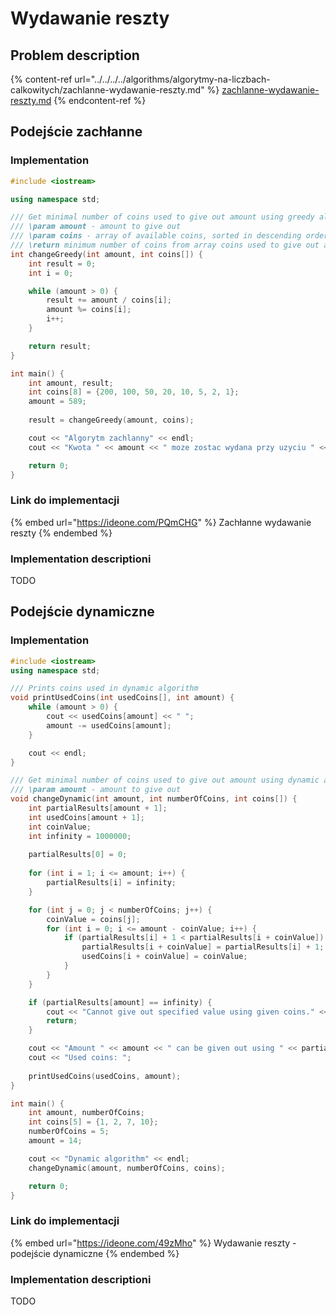 # Wydawanie reszty

## Problem description

{% content-ref url="../../../../algorithms/algorytmy-na-liczbach-calkowitych/zachlanne-wydawanie-reszty.md" %}
[zachlanne-wydawanie-reszty.md](../../../../algorithms/algorytmy-na-liczbach-calkowitych/zachlanne-wydawanie-reszty.md)
{% endcontent-ref %}

## Podejście zachłanne

### Implementation

```cpp
#include <iostream>

using namespace std;

/// Get minimal number of coins used to give out amount using greedy algorithm
/// \param amount - amount to give out
/// \param coins - array of available coins, sorted in descending order
/// \return minimum number of coins from array coins used to give out amount
int changeGreedy(int amount, int coins[]) {
    int result = 0;
    int i = 0;

    while (amount > 0) {
        result += amount / coins[i];
        amount %= coins[i];
        i++;
    }

    return result;
}

int main() {
    int amount, result;
    int coins[8] = {200, 100, 50, 20, 10, 5, 2, 1};
    amount = 589;
    
    result = changeGreedy(amount, coins);

    cout << "Algorytm zachlanny" << endl;
    cout << "Kwota " << amount << " moze zostac wydana przy uzyciu " << result << " monet/banknotow." << endl;

    return 0;
}
```

### Link do implementacji

{% embed url="https://ideone.com/PQmCHG" %}
Zachłanne wydawanie reszty
{% endembed %}

### Implementation descriptioni

TODO

## Podejście dynamiczne

### Implementation

```cpp
#include <iostream>
using namespace std;

/// Prints coins used in dynamic algorithm
void printUsedCoins(int usedCoins[], int amount) {
	while (amount > 0) {
        cout << usedCoins[amount] << " ";
        amount -= usedCoins[amount];
    }

    cout << endl;
}

/// Get minimal number of coins used to give out amount using dynamic algorithm
/// \param amount - amount to give out
void changeDynamic(int amount, int numberOfCoins, int coins[]) {
    int partialResults[amount + 1];
    int usedCoins[amount + 1];
    int coinValue;
    int infinity = 1000000;
    
    partialResults[0] = 0;
    
    for (int i = 1; i <= amount; i++) {
        partialResults[i] = infinity;
    }

    for (int j = 0; j < numberOfCoins; j++) {
        coinValue = coins[j];
        for (int i = 0; i <= amount - coinValue; i++) {
            if (partialResults[i] + 1 < partialResults[i + coinValue]) {
                partialResults[i + coinValue] = partialResults[i] + 1;
                usedCoins[i + coinValue] = coinValue;
            }
        }
    }

    if (partialResults[amount] == infinity) {
        cout << "Cannot give out specified value using given coins." << endl;
        return;
    }

    cout << "Amount " << amount << " can be given out using " << partialResults[amount] << " coins." << endl;
    cout << "Used coins: ";
    
    printUsedCoins(usedCoins, amount);
}

int main() {
    int amount, numberOfCoins;
    int coins[5] = {1, 2, 7, 10};
    numberOfCoins = 5;
    amount = 14;

    cout << "Dynamic algorithm" << endl;
    changeDynamic(amount, numberOfCoins, coins);

    return 0;
}
```

### Link do implementacji

{% embed url="https://ideone.com/49zMho" %}
Wydawanie reszty - podejście dynamiczne
{% endembed %}

### Implementation descriptioni

TODO

